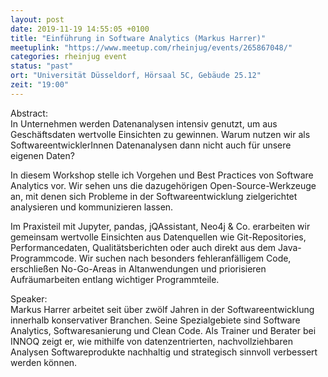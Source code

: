 ```yaml
---
layout: post
date: 2019-11-19 14:55:05 +0100
title: "Einführung in Software Analytics (Markus Harrer)"
meetuplink: "https://www.meetup.com/rheinjug/events/265867048/"
categories: rheinjug event
status: "past"
ort: "Universität Düsseldorf, Hörsaal 5C, Gebäude 25.12"
zeit: "19:00"
---
```

<p>Abstract:<br/>In Unternehmen werden Datenanalysen intensiv genutzt, um aus Geschäftsdaten wertvolle Einsichten zu gewinnen. Warum nutzen wir als SoftwareentwicklerInnen Datenanalysen dann nicht auch für unsere eigenen Daten?</p> <p>In diesem Workshop stelle ich Vorgehen und Best Practices von Software Analytics vor. Wir sehen uns die dazugehörigen Open-Source-Werkzeuge an, mit denen sich Probleme in der Softwareentwicklung zielgerichtet analysieren und kommunizieren lassen.</p> <p>Im Praxisteil mit Jupyter, pandas, jQAssistant, Neo4j &amp; Co. erarbeiten wir gemeinsam wertvolle Einsichten aus Datenquellen wie Git-Repositories, Performancedaten, Qualitätsberichten oder auch direkt aus dem Java-Programmcode. Wir suchen nach besonders fehleranfälligem Code, erschließen No-Go-Areas in Altanwendungen und priorisieren Aufräumarbeiten entlang wichtiger Programmteile.</p> <p>Speaker:<br/>Markus Harrer arbeitet seit über zwölf Jahren in der Softwareentwicklung innerhalb konservativer Branchen. Seine Spezialgebiete sind Software Analytics, Softwaresanierung und Clean Code. Als Trainer und Berater bei INNOQ zeigt er, wie mithilfe von datenzentrierten, nachvollziehbaren Analysen Softwareprodukte nachhaltig und strategisch sinnvoll verbessert werden können.</p> 
